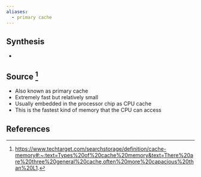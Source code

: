 ```yaml
---
aliases:
  - primary cache
---
```

## Synthesis
- 
## Source [^1]
- Also known as primary cache
- Extremely fast but relatively small
- Usually embedded in the processor chip as CPU cache
- This is the fastest kind of memory that the CPU can access
## References

[^1]: https://www.techtarget.com/searchstorage/definition/cache-memory#:~:text=Types%20of%20cache%20memory&text=There%20are%20three%20general%20cache,often%20more%20capacious%20than%20L1.